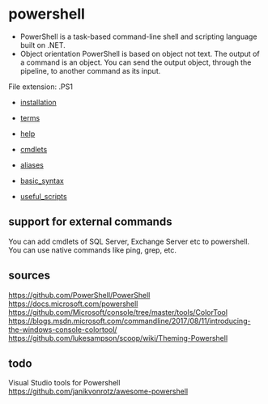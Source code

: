 # powershell
* PowerShell is a task-based command-line shell and scripting language built on .NET.
* Object orientation
PowerShell is based on object not text. The output of a command is an object. You can send the output object, through the pipeline, to another command as its input.

File extension: .PS1

* [installation](installation.md)
* [terms](terms)
* [help](help)
* [cmdlets](cmdlets)
* [aliases](aliases)
* [basic_syntax](basic_syntax)

* [useful_scripts](useful_scripts)

## support for external commands
You can add cmdlets of SQL Server, Exchange Server etc to powershell.
You can use native commands like ping, grep, etc.


## sources
https://github.com/PowerShell/PowerShell
https://docs.microsoft.com/powershell
https://github.com/Microsoft/console/tree/master/tools/ColorTool
https://blogs.msdn.microsoft.com/commandline/2017/08/11/introducing-the-windows-console-colortool/
https://github.com/lukesampson/scoop/wiki/Theming-Powershell

## todo
Visual Studio tools for Powershell
https://github.com/janikvonrotz/awesome-powershell


